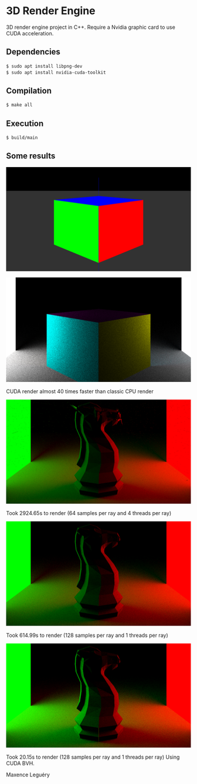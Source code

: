 # 3D Render Engine

3D render engine project in C++.
Require a Nvidia graphic card to use CUDA acceleration.

## Dependencies

```bash
$ sudo apt install libpng-dev
$ sudo apt install nvidia-cuda-toolkit
```

## Compilation

```bash
$ make all
```

## Execution

```bash
$ build/main
```

## Some results

![Simple render of cube](/cube.png)

![Raytraced render of cube](/cube4.png)

CUDA render almost 40 times faster than classic CPU render

![Raytraced chess knight](/knight2.png)

Took 2924.65s to render (64 samples per ray and 4 threads per ray)

![Raytraced chess knight](/knight3.png)

Took 614.99s to render (128 samples per ray and 1 threads per ray)

![Raytraced chess knight](/knight4.png)

Took 20.15s to render (128 samples per ray and 1 threads per ray) Using CUDA BVH.

Maxence Leguéry
